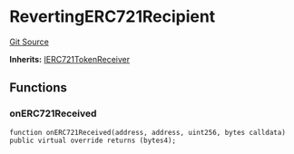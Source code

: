 # RevertingERC721Recipient
[Git Source](https://github.com/dustinstacy/boncurs/blob/52a092a7ad60aeeee3132e910b32ca470eb8882d/lib/forge-std/test/mocks/MockERC721.t.sol)

**Inherits:**
[IERC721TokenReceiver](/lib/forge-std/src/interfaces/IERC721.sol/interface.IERC721TokenReceiver.md)


## Functions
### onERC721Received


```solidity
function onERC721Received(address, address, uint256, bytes calldata) public virtual override returns (bytes4);
```

